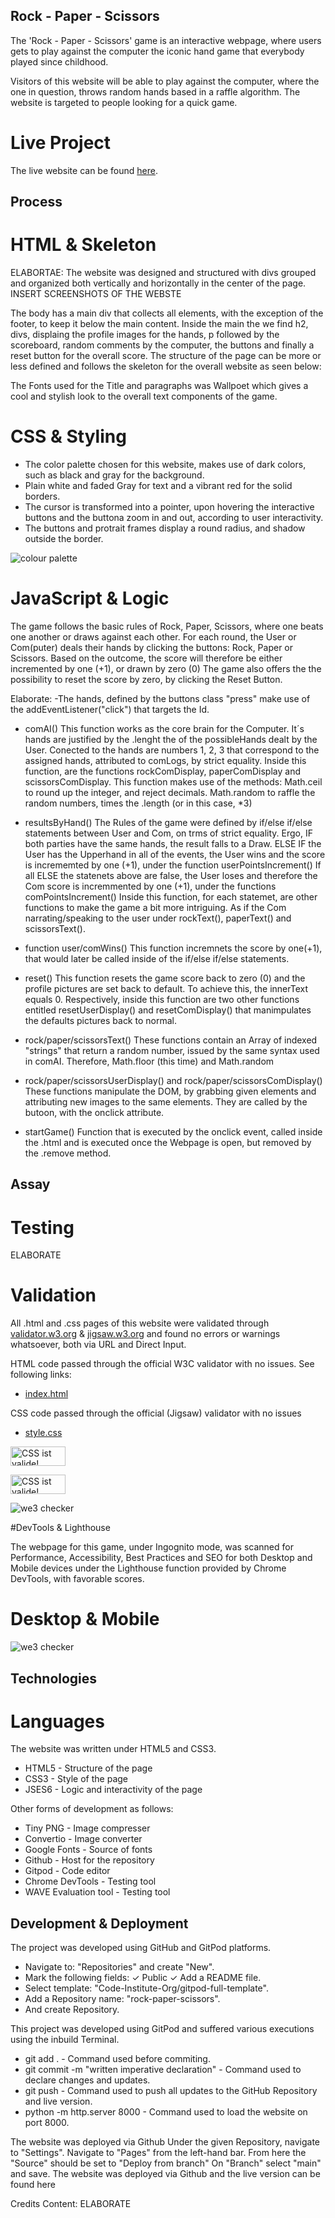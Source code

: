 ## Rock - Paper - Scissors
The 'Rock - Paper - Scissors' game is an interactive webpage, where users gets to play against the computer the iconic hand game that everybody played since childhood.

Visitors of this website will be able to play against the computer, where the one in question, throws random hands based in a raffle algorithm.
The website is targeted to people looking for a quick game.

# Live Project
The live website can be found [here](https://tiagoma90.github.io/rock-paper-scissors/).

## Process
# HTML & Skeleton
ELABORTAE: The website was designed and structured with divs grouped and organized both vertically and horizontally in the center of the page.
INSERT SCREENSHOTS OF THE WEBSTE

The body has a main div that collects all elements, with the exception of the footer, to keep it below the main content.
Inside the main the we find h2, divs, displaing the profile images for the hands, p followed by the scoreboard, random comments by the computer, the buttons and finally a reset button for the overall score.
The structure of the page can be more or less defined and follows the skeleton for the overall website as seen below:

The Fonts used for the Title and paragraphs was Wallpoet which gives a cool and stylish look to the overall text components of the game.

# CSS & Styling
- The color palette chosen for this website, makes use of dark colors, such as black and gray for the background.
- Plain white and faded Gray for text and a vibrant red for the solid borders.
- The cursor is transformed into a pointer, upon hovering the interactive buttons and the buttona zoom in and out, according to user interactivity.
- The buttons and protrait frames display a round radius, and shadow outside the border.

<img src="assets/screenshots/colourpalette.png" alt="colour palette">

# JavaScript & Logic
The game follows the basic rules of Rock, Paper, Scissors, where one beats one another or draws against each other.
For each round, the User or Com(puter) deals their hands by clicking the buttons: Rock, Paper or Scissors.
Based on the outcome, the score will therefore be either incremented by one (+1), or drawn by zero (0)
The game also offers the the possibility to reset the score by zero, by clicking the Reset Button.

Elaborate:
-The hands, defined by the buttons class "press" make use of the addEventListener("click") that targets the Id.

- comAI()
This function works as the core brain for the Computer.
It´s hands are justified by the .lenght the of the possibleHands dealt by the User.
Conected to the hands are numbers 1, 2, 3 that correspond to the assigned hands, attributed to comLogs, by strict equality.
Inside this function, are the functions rockComDisplay, paperComDisplay and scissorsComDisplay.
This function makes use of the methods:
Math.ceil to round up the integer, and reject decimals.
Math.random to raffle the random numbers, times the .length (or in this case, *3)

- resultsByHand()
The Rules of the game were defined by if/else if/else statements between User and Com, on trms of strict equality.
Ergo, IF both parties have the same hands, the result falls to a Draw.
ELSE IF the User has the Upperhand in all of the events, the User wins and the score is incrememted by one (+1), under the function userPointsIncrement()
If all ELSE the statenets above are false, the User loses and therefore the Com score is incremmented by one (+1), under the functions comPointsIncrement()
Inside this function, for each statemet, are other functions to make the game a bit more intriguing. As if the Com narrating/speaking to the user under rockText(), paperText() and scissorsText().

- function user/comWins()
This function incremnets the score by one(+1), that would later be called inside of the if/else if/else statements.

- reset()
This function resets the game score back to zero (0) and the profile pictures are set back to default.
To achieve this, the innerText equals 0. Respectively, inside this function are two other functions entitled resetUserDisplay() and resetComDisplay() that manimpulates the defaults pictures back to normal.

- rock/paper/scissorsText()
These functions contain an Array of indexed "strings" that return a random number, issued by the same syntax used in comAI. Therefore, Math.floor (this time) and Math.random

- rock/paper/scissorsUserDisplay() and rock/paper/scissorsComDisplay()
These functions manipulate the DOM, by grabbing given elements and attributing new images to the same elements. They are called by the butoon, with the onclick attribute.

- startGame()
Function that is executed by the onclick event, called inside the .html and is executed once the Webpage is open, but removed by the .remove method.

## Assay
# Testing

ELABORATE
# Validation

All .html and .css pages of this website were validated through [validator.w3.org](https://validator.w3.org/#validate_by_input) & [jigsaw.w3.org](https://jigsaw.w3.org/css-validator/validator) and found no errors or warnings whatsoever, both via URL and Direct Input.

HTML code passed through the official W3C validator with no issues.
See following links:
- [index.html](https://validator.w3.org/nu/?doc=https%3A%2F%2Ftiagoma90.github.io%2Frock-paper-scissors%2Findex.html)

CSS code passed through the official (Jigsaw) validator with no issues
- [style.css](https://jigsaw.w3.org/css-validator/validator?uri=https%3A%2F%2Ftiagoma90.github.io%2Frock-paper-scissors%2Findex.html&profile=css3svg&usermedium=all&warning=1&vextwarning=&lang=de)
<p>
    <a href="https://jigsaw.w3.org/css-validator/check/referer">
        <img style="border:0;width:88px;height:31px"
            src="https://jigsaw.w3.org/css-validator/images/vcss"
            alt="CSS ist valide!" />
    </a>
</p>
<p>
    <a href="https://jigsaw.w3.org/css-validator/check/referer">
        <img style="border:0;width:88px;height:31px"
            src="https://jigsaw.w3.org/css-validator/images/vcss-blue"
            alt="CSS ist valide!" />
    </a>
</p>

<img src="assets/screenshots/NuHtmlChecker.png" alt="we3 checker">


#DevTools & Lighthouse

The webpage for this game, under Ingognito mode, was scanned for Performance, Accessibility, Best Practices and SEO for both Desktop and Mobile devices under the Lighthouse function provided by Chrome DevTools, with favorable scores.

# Desktop & Mobile
<img src="assets/screenshots/lighthouse.png" alt="we3 checker">

## Technologies
# Languages
The website was written under HTML5 and CSS3.
- HTML5 - Structure of the page
- CSS3 - Style of the page
- JSES6 - Logic and interactivity of the page

Other forms of development as follows:
- Tiny PNG - Image compresser
- Convertio - Image converter
- Google Fonts - Source of fonts
- Github - Host for the repository
- Gitpod - Code editor
- Chrome DevTools - Testing tool
- WAVE Evaluation tool - Testing tool

## Development & Deployment
The project was developed using GitHub and GitPod platforms.

- Navigate to: "Repositories" and create "New".
- Mark the following fields: ✓ Public ✓ Add a README file.
- Select template: "Code-Institute-Org/gitpod-full-template".
- Add a Repository name: "rock-paper-scissors".
- And create Repository.

This project was developed using GitPod and suffered various executions using the inbuild Terminal.
- git add . - Command used before commiting.
- git commit -m "written imperative declaration" - Command used to declare changes and updates.
- git push - Command used to push all updates to the GitHub Repository and live version.
- python -m http.server 8000 - Command used to load the website on port 8000.

The website was deployed via Github
Under the given Repository, navigate to "Settings".
Navigate to "Pages" from the left-hand bar.
From here the "Source" should be set to "Deploy from branch"
On "Branch" select "main" and save.
The website was deployed via Github and the live version can be found here

Credits
Content:
ELABORATE
